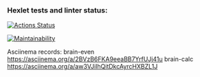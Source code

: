 ### Hexlet tests and linter status:
[![Actions Status](https://github.com/thrtth/python-project-lvl1/actions/workflows/hexlet-check.yml/badge.svg)](https://github.com/thrtth/python-project-lvl1/actions)

[![Maintainability](https://api.codeclimate.com/v1/badges/b07e015385036637a140/maintainability)](https://codeclimate.com/github/thrtth/python-project-lvl1/maintainability)

Asciinema records:
brain-even https://asciinema.org/a/2BVzB6FKA9eeaBB7YrfUJj41u
brain-calc https://asciinema.org/a/aw3VJiIhQitDkcAyrcHXBZL1J
